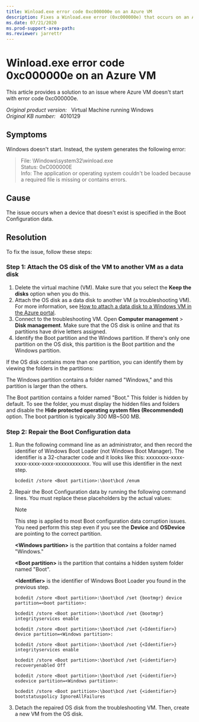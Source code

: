```yaml
---
title: Winload.exe error code 0xc000000e on an Azure VM
description: Fixes a Winload.exe error (0xc000000e) that occurs on an Azure virtual machine (VM).
ms.date: 07/21/2020
ms.prod-support-area-path: 
ms.reviewer: jarrettr
---
```

# Winload.exe error code 0xc000000e on an Azure VM

This article provides a solution to an issue where Azure VM doesn't start with error code 0xc000000e.

_Original product version:_ &nbsp; Virtual Machine running Windows  
_Original KB number:_ &nbsp; 4010129

## Symptoms

Windows doesn't start. Instead, the system generates the following error:

> File: \Windows\system32\winload.exe  
> Status: 0xC000000E  
> Info: The application or operating system couldn't be loaded because a required file is missing or contains errors.

## Cause

The issue occurs when a device that doesn't exist is specified in the Boot Configuration data.

## Resolution

To fix the issue, follow these steps:

### Step 1: Attach the OS disk of the VM to another VM as a data disk

1. Delete the virtual machine (VM). Make sure that you select the **Keep the disks** option when you do this.
2. Attach the OS disk as a data disk to another VM (a troubleshooting VM). For more information, see [How to attach a data disk to a Windows VM in the Azure portal](https://docs.microsoft.com/azure/virtual-machines/windows/attach-managed-disk-portal).
3. Connect to the troubleshooting VM. Open **Computer management** > **Disk management**. Make sure that the OS disk is online and that its partitions have drive letters assigned.
4. Identify the Boot partition and the Windows partition. If there's only one partition on the OS disk, this partition is the Boot partition and the Windows partition.

If the OS disk contains more than one partition, you can identify them by viewing the folders in the partitions:  

The Windows partition contains a folder named "Windows," and this partition is larger than the others.  

The Boot partition contains a folder named "Boot." This folder is hidden by default. To see the folder, you must display the hidden files and folders and disable the **Hide protected operating system files (Recommended)** option. The boot partition is typically 300 MB~500 MB.  

### Step 2: Repair the Boot Configuration data

1. Run the following command line as an administrator, and then record the identifier of Windows Boot Loader (not Windows Boot Manager). The identifier is a 32-character code and it looks like this: xxxxxxxx-xxxx-xxxx-xxxx-xxxx-xxxxxxxxxxxx. You will use this identifier in the next step.

    ```console
    bcdedit /store <Boot partition>:\boot\bcd /enum
    ```

2. Repair the Boot Configuration data by running the following command lines. You must replace these placeholders by the actual values:

    > [!NOTE]
    > This step is applied to most Boot configuration data corruption issues. You need perform this step even if you see the **Device** and **OSDevice** are pointing to the correct partition.

    **\<Windows partition>** is the partition that contains a folder named "Windows."  

    **\<Boot partition>** is the partition that contains a hidden system folder named "Boot".

    **\<Identifier>** is the identifier of Windows Boot Loader you found in the previous step. 

    ```console
    bcdedit /store <Boot partition>:\boot\bcd /set {bootmgr} device partition=<boot partition>:

    bcdedit /store <Boot partition>:\boot\bcd /set {bootmgr} integrityservices enable

    bcdedit /store <Boot partition>:\boot\bcd /set {<Identifier>} device partition=<Windows partition>:

    bcdedit /store <Boot partition>:\boot\bcd /set {<Identifier>} integrityservices enable

    bcdedit /store <Boot partition>:\boot\bcd /set {<identifier>} recoveryenabled Off

    bcdedit /store <Boot partition>:\boot\bcd /set {<identifier>} osdevice partition=<Windows partition>:

    bcdedit /store <Boot partition>:\boot\bcd /set {<identifier>} bootstatuspolicy IgnoreAllFailures
    ```

3. Detach the repaired OS disk from the troubleshooting VM. Then, create a new VM from the OS disk.

